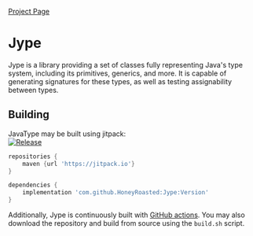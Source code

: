 [Project Page](https://honeyroasted.github.io/jype/landing.html)

# Jype
Jype is a library providing a set of classes fully representing Java's type system, including its
primitives, generics, and more. It is capable of generating signatures for these types, as well as 
testing assignability between types.

## Building
JavaType may be built using jitpack:  
[![Release](https://jitpack.io/v/HoneyRoasted/Jype.svg)](https://jitpack.io/#HoneyRoasted/Jype)

```groovy
repositories {
    maven {url 'https://jitpack.io'}    
}

dependencies {
    implementation 'com.github.HoneyRoasted:Jype:Version'
}
```
Additionally, Jype is continuously built with [GitHub actions](https://github.com/HoneyRoasted/Jype/actions). You
may also download the repository and build from source using the `build.sh` script.